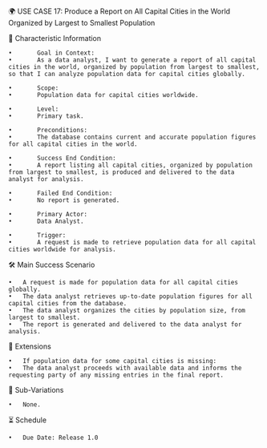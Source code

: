 🌍 USE CASE 17: Produce a Report on All Capital Cities in the World Organized by Largest to Smallest Population

📌 Characteristic Information

	•       Goal in Context:
	•       As a data analyst, I want to generate a report of all capital cities in the world, organized by population from largest to smallest, so that I can analyze population data for capital cities globally.
	
    •       Scope:
	•       Population data for capital cities worldwide.
	
    •       Level:
	•       Primary task.
	
    •       Preconditions:
	•       The database contains current and accurate population figures for all capital cities in the world.
	
    •       Success End Condition:
	•       A report listing all capital cities, organized by population from largest to smallest, is produced and delivered to the data analyst for analysis.
	    
    •       Failed End Condition:
	•       No report is generated.
	
    •       Primary Actor:
	•       Data Analyst.
	
    •       Trigger:
	•       A request is made to retrieve population data for all capital cities worldwide for analysis.

🛠 Main Success Scenario

	•	A request is made for population data for all capital cities globally.
	•	The data analyst retrieves up-to-date population figures for all capital cities from the database.
	•	The data analyst organizes the cities by population size, from largest to smallest.
	•	The report is generated and delivered to the data analyst for analysis.

🚨 Extensions

	•	If population data for some capital cities is missing:
	•	The data analyst proceeds with available data and informs the requesting party of any missing entries in the final report.

🔀 Sub-Variations

	•	None.

⏳ Schedule

	•	Due Date: Release 1.0
